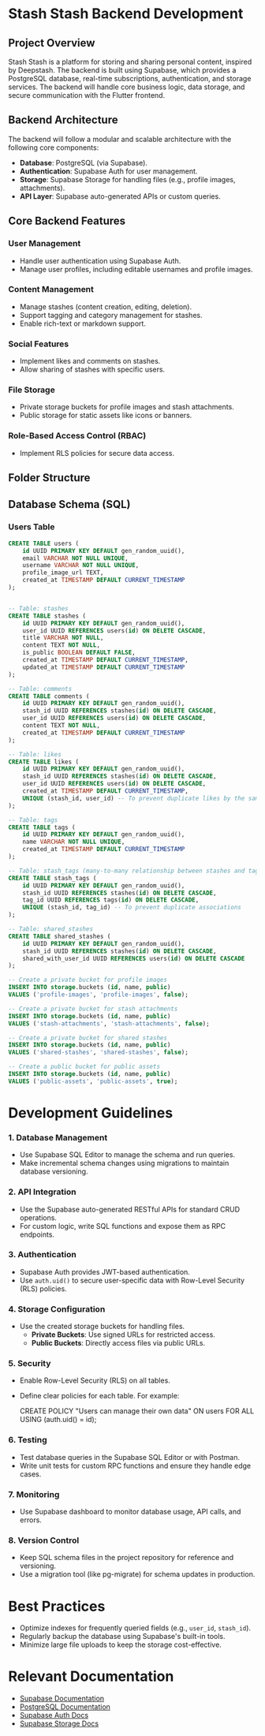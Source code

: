 # Stash Stash Backend Development

## Project Overview

Stash Stash is a platform for storing and sharing personal content, inspired by Deepstash. The backend is built using Supabase, which provides a PostgreSQL database, real-time subscriptions, authentication, and storage services. The backend will handle core business logic, data storage, and secure communication with the Flutter frontend.

## Backend Architecture

The backend will follow a modular and scalable architecture with the following core components:

- **Database**: PostgreSQL (via Supabase).
- **Authentication**: Supabase Auth for user management.
- **Storage**: Supabase Storage for handling files (e.g., profile images, attachments).
- **API Layer**: Supabase auto-generated APIs or custom queries.

## Core Backend Features

### User Management

- Handle user authentication using Supabase Auth.
- Manage user profiles, including editable usernames and profile images.

### Content Management

- Manage stashes (content creation, editing, deletion).
- Support tagging and category management for stashes.
- Enable rich-text or markdown support.

### Social Features

- Implement likes and comments on stashes.
- Allow sharing of stashes with specific users.

### File Storage

- Private storage buckets for profile images and stash attachments.
- Public storage for static assets like icons or banners.

### Role-Based Access Control (RBAC)

- Implement RLS policies for secure data access.

## Folder Structure 


## Database Schema (SQL)

### Users Table

```sql
CREATE TABLE users (
    id UUID PRIMARY KEY DEFAULT gen_random_uuid(),
    email VARCHAR NOT NULL UNIQUE,
    username VARCHAR NOT NULL UNIQUE,
    profile_image_url TEXT,
    created_at TIMESTAMP DEFAULT CURRENT_TIMESTAMP
);


-- Table: stashes
CREATE TABLE stashes (
    id UUID PRIMARY KEY DEFAULT gen_random_uuid(),
    user_id UUID REFERENCES users(id) ON DELETE CASCADE,
    title VARCHAR NOT NULL,
    content TEXT NOT NULL,
    is_public BOOLEAN DEFAULT FALSE,
    created_at TIMESTAMP DEFAULT CURRENT_TIMESTAMP,
    updated_at TIMESTAMP DEFAULT CURRENT_TIMESTAMP
);

-- Table: comments
CREATE TABLE comments (
    id UUID PRIMARY KEY DEFAULT gen_random_uuid(),
    stash_id UUID REFERENCES stashes(id) ON DELETE CASCADE,
    user_id UUID REFERENCES users(id) ON DELETE CASCADE,
    content TEXT NOT NULL,
    created_at TIMESTAMP DEFAULT CURRENT_TIMESTAMP
);

-- Table: likes
CREATE TABLE likes (
    id UUID PRIMARY KEY DEFAULT gen_random_uuid(),
    stash_id UUID REFERENCES stashes(id) ON DELETE CASCADE,
    user_id UUID REFERENCES users(id) ON DELETE CASCADE,
    created_at TIMESTAMP DEFAULT CURRENT_TIMESTAMP,
    UNIQUE (stash_id, user_id) -- To prevent duplicate likes by the same user on the same stash
);

-- Table: tags
CREATE TABLE tags (
    id UUID PRIMARY KEY DEFAULT gen_random_uuid(),
    name VARCHAR NOT NULL UNIQUE,
    created_at TIMESTAMP DEFAULT CURRENT_TIMESTAMP
);

-- Table: stash_tags (many-to-many relationship between stashes and tags)
CREATE TABLE stash_tags (
    id UUID PRIMARY KEY DEFAULT gen_random_uuid(),
    stash_id UUID REFERENCES stashes(id) ON DELETE CASCADE,
    tag_id UUID REFERENCES tags(id) ON DELETE CASCADE,
    UNIQUE (stash_id, tag_id) -- To prevent duplicate associations
);

-- Table: shared_stashes
CREATE TABLE shared_stashes (
    id UUID PRIMARY KEY DEFAULT gen_random_uuid(),
    stash_id UUID REFERENCES stashes(id) ON DELETE CASCADE,
    shared_with_user_id UUID REFERENCES users(id) ON DELETE CASCADE
);

-- Create a private bucket for profile images
INSERT INTO storage.buckets (id, name, public)
VALUES ('profile-images', 'profile-images', false);

-- Create a private bucket for stash attachments
INSERT INTO storage.buckets (id, name, public)
VALUES ('stash-attachments', 'stash-attachments', false);

-- Create a private bucket for shared stashes
INSERT INTO storage.buckets (id, name, public)
VALUES ('shared-stashes', 'shared-stashes', false);

-- Create a public bucket for public assets
INSERT INTO storage.buckets (id, name, public)
VALUES ('public-assets', 'public-assets', true);
```
# Development Guidelines

### 1. Database Management

- Use Supabase SQL Editor to manage the schema and run queries.
- Make incremental schema changes using migrations to maintain database versioning.

### 2. API Integration

- Use the Supabase auto-generated RESTful APIs for standard CRUD operations.
- For custom logic, write SQL functions and expose them as RPC endpoints.

### 3. Authentication

- Supabase Auth provides JWT-based authentication.
- Use `auth.uid()` to secure user-specific data with Row-Level Security (RLS) policies.

### 4. Storage Configuration

- Use the created storage buckets for handling files.
    - **Private Buckets**: Use signed URLs for restricted access.
    - **Public Buckets**: Directly access files via public URLs.

### 5. Security

- Enable Row-Level Security (RLS) on all tables.
- Define clear policies for each table. For example:

    CREATE POLICY "Users can manage their own data"
    ON users
    FOR ALL
    USING (auth.uid() = id);

### 6. Testing

- Test database queries in the Supabase SQL Editor or with Postman.
- Write unit tests for custom RPC functions and ensure they handle edge cases.

### 7. Monitoring

- Use Supabase dashboard to monitor database usage, API calls, and errors.

### 8. Version Control

- Keep SQL schema files in the project repository for reference and versioning.
- Use a migration tool (like pg-migrate) for schema updates in production.

# Best Practices

- Optimize indexes for frequently queried fields (e.g., `user_id`, `stash_id`).
- Regularly backup the database using Supabase's built-in tools.
- Minimize large file uploads to keep the storage cost-effective.

# Relevant Documentation

- [Supabase Documentation](https://supabase.com/docs)
- [PostgreSQL Documentation](https://www.postgresql.org/docs/)
- [Supabase Auth Docs](https://supabase.com/docs/guides/auth)
- [Supabase Storage Docs](https://supabase.com/docs/guides/storage)





